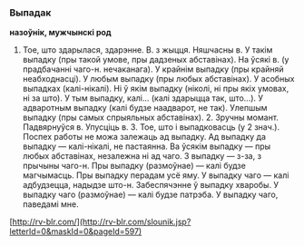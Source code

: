 ### Выпадак
**назоўнік, мужчынскі род**

1. Тое, што здарылася, здарэнне. В. з жыцця. Няшчасны в. У такім выпадку (пры такой умове, пры дадзеных абставінах). На ўсякі в. (у прадбачанні чаго-н. нечаканага). У крайнім выпадку (пры крайняй неабходнасці). У любым выпадку (пры любых абставінах). У асобных выпадках (калі-нікалі). Ні ў якім выпадку (ніколі, ні пры якіх умовах, ні за што). У тым выпадку, калі... (калі здарыцца так, што...). У адваротным выпадку (калі будзе наадварот, не так). Улепшым выпадку (пры самых спрыяльных абставінах). 2. Зручны момант. Падвярнуўся в. Упусціць в. 3. Тое, што і выпадковасць (у 2 знач.). Поспех работы не можа залежаць ад выпадку. Ад выпадку да выпадку — калі-нікалі, не пастаянна. Ва ўсякім выпадку — пры любых абставінах, незалежна ні ад чаго. З выпадку — з-за, з прычыны чаго-н. Пры выпадку (размоўнае) — калі будзе магчымасць. Пры выпадку перадам усё яму. У выпадку чаго — калі адбудзецца, надыдзе што-н. Забеспячэнне ў выпадку хваробы. У выпадку чаго (размоўнае) — калі будзе патрэба. У выпадку чаго, паведамі мне.

<a rel="author">[http://rv-blr.com/](http://rv-blr.com/slounik.jsp?letterId=0&maskId=0&pageId=597)</a>
